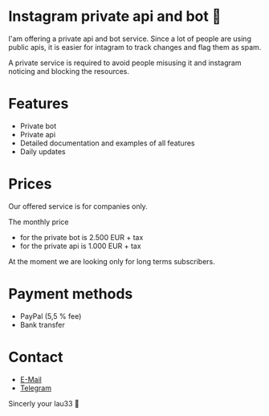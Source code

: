 # Instagram private api and bot 🤖

I'am offering a private api and bot service. Since a lot of people are using public apis, it is easier for intagram to track changes and flag them as spam.

A private service is required to avoid people misusing it and instagram noticing and blocking the resources.

# Features

* Private bot
* Private api
* Detailed documentation and examples of all features
* Daily updates

# Prices

Our offered service is for companies only.

The monthly price

* for the private bot is 2.500 EUR + tax
* for the private api is 1.000 EUR + tax

At the moment we are looking only for long terms subscribers.

# Payment methods

* PayPal (5,5 % fee)
* Bank transfer

# Contact

* [E-Mail](mailto:lau33@outlook.de)
* [Telegram](https://t.me/lau33)

Sincerly your lau33 💼
